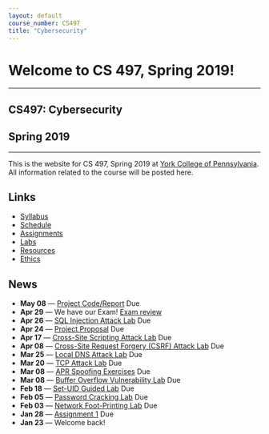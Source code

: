 ```yaml
---
layout: default
course_number: CS497
title: "Cybersecurity"
---
```


# Welcome to CS 497, Spring 2019!

--- --- --- --- --- --- --- --- --- --- --- --- --- --- --- --- --- --- --- --- --- --- --- ---

## CS497: Cybersecurity

## Spring 2019

--- --- --- --- --- --- --- --- --- --- --- --- --- --- --- --- --- --- --- --- --- --- --- ---

This is the website for CS 497, Spring 2019 at [York College of Pennsylvania](http://www.ycp.edu).
All information related to the course will be posted here.

## Links

* [Syllabus](syllabus.html)
* [Schedule](schedule.html)
* [Assignments](assign/index.html)
* [Labs](labs/index.html)
* [Resources](resources/index.html)
* [Ethics](ethics.html)

## News
<!-- * **May 13** &mdash; [Project Demo](assign/project.html)-->
* **May 08** &mdash; [Project Code/Report](assign/project.html) Due
* **Apr 29** &mdash; We have our Exam! [Exam review](lectures/exam_review.md)
* **Apr 26** &mdash; [SQL Injection Attack Lab](labs/lab09.html) Due   
* **Apr 24** &mdash; [Project Proposal](assign/project.html) Due
* **Apr 17** &mdash; [Cross-Site Scripting Attack Lab](labs/lab08.html) Due 
* **Apr 08** &mdash; [Cross-Site Request Forgery (CSRF) Attack Lab](labs/lab07.html) Due
* **Mar 25** &mdash; [Local DNS Attack Lab](labs/lab06.html) Due
* **Mar 20** &mdash; [TCP Attack Lab](labs/lab05.html) Due
* **Mar 08** &mdash; [APR Spoofing Exercises](lectures/lecture05.html) Due
* **Mar 08** &mdash; [Buffer Overflow Vulnerability Lab](labs/lab04.html) Due
* **Feb 18** &mdash; [Set-UID Guided Lab](labs/lab03.html) Due 
* **Feb 05** &mdash; [Password Cracking Lab](labs/lab02.html) Due
* **Feb 03** &mdash; [Network Foot-Printing Lab](labs/lab02b.html) Due
* **Jan 28** &mdash; [Assignment 1](assign/assign01.html) Due
* **Jan 23** &mdash; Welcome back!

